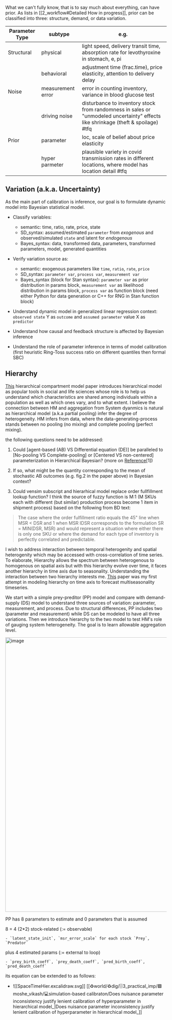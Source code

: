 What we can't fully know, that is to say much about everything, can have prior. As lists in [[2_workflow#Detailed How in progress]], prior can be classified into three: structure, demand, or data variation.

| Parameter Type | subtype           | e.g.                                                                                                                              |
| -------------- | ----------------- | --------------------------------------------------------------------------------------------------------------------------------- |
| Structural     | physical          | light speed, delivery transit time, absorption rate for levothyroxine in stomach, e, pi                                           |
|                | behavioral        | adjustment time (frac.time), price elasticity, attention to delivery delay                                                        |
| Noise          | measurement error | error in counting inventory, variance in blood glucose test                                                                       |
|                | driving noise     | disturbance to inventory stock from randomness in sales or "unmodeled uncertainty" effects like shrinkage (theft & spoilage) #tfq |
| Prior          | parameter         | loc, scale of belief about price elasticity                                                                                       |
|                | hyper parmeter    | plausible variety in covid transmission rates in different locations, where model has location detail #tfq                        |

## Variation (a.k.a. Uncertainty)
As the main part of calibration is inference, our goal is to formulate dynamic model into Bayesian statistical model.
- Classify variables:
	- semantic: time, ratio, rate, price, state
	- SD_syntax: assumed/estimated `parameter` from _exogenous_ and  observed/simulated `state` and latent for _endogenous_
	- Bayes_syntax: data, transformed data, parameters, transformed parameters, model, generated quantities

- Verify variation source as:
	- semantic: exogenous parameters like `time`, `ratio`, `rate`, `price` 
	- SD_syntax:  `parameter var`, `process var`, `measurement var`
	- Bayes_syntax (block for Stan syntax): `parameter var` as prior distribution in params block, `measurement var` as likelihood distribution in params block, `process var` as function block (need either Python for data generation or C++ for RNG in Stan function block)

- Understand dynamic model in generalized linear regression context: `observed state` Y as `outcome` and `assumed parameter` value X as `predictor`
- Understand how causal and feedback structure is affected by Bayesian inference
- Understand the role of parameter inference in terms of model calibration (first heuristic Ring-Toss success ratio on different quantiles then formal SBC)


## Hierarchy

[This](https://www.casact.org/sites/default/files/2021-02/compartmental-reserving-models-gesmannmorris0820.pdf) hierarchical compartment model paper introduces hierarchical model as popular tools in social and life sciences whose role is to help us understand which characteristics are shared among individuals within a population as well as which ones vary, and to what extent. I believe the connection between HM and aggregation from System dyanmics is natural as hierarchical model (a.k.a partial pooling) infer the degree of heterogeneity. HM infers from data, where the data-generating-process stands between no pooling (no mixing) and complete pooling (perfect mixing). 

the following questions need to be addressed: 

1. Could [agent-based (AB) VS Differential equation (DE)] be paralleled to [No-pooling VS Complete-pooling] or [Centered VS non-centered] parameterization in Hierarchical Bayesian? (more on [Reference](https://github.com/hyunjimoon/DataInDM/edit/main/Recitation/4%20Examples%20PP-DS-D-H.md#sd-community)[1])

2. If so, what might be the quantity corresponding to the mean of stochastic AB outcomes (e.g. fig.2 in the paper above) in Bayesian context? 

3. Could vensim subscript and hierarhical model replace order fullfillment lookup function? I think the source of fuzzy function is M:1 (M SKUs each with different (but similar) production process become 1 item in shipment process) based on the following from BD text:

> The case where the order fulfillment ratio equals the 45" line when MSR < DSR and 1 when MSR IDSR corresponds to the formulation SR = MIN(DSR, MSR) and would represent a situation where either there is only one SKU or where the demand for each type of inventory is perfectly correlated and predictable.

I wish to address interaction between temporal heterogenity and spatial heterogenity which may be accessed with cross-correlation of time series. To elaborate, Hierarchy allows the spectrum between heterogenous to homogenous on spatial axis but with this hierarchy evolve over time, it faces another hierarchy in time axis due to seasonality. Understanding the interaction between two hierarchy interests me. [This](https://dl.acm.org/doi/abs/10.1016/j.eswa.2022.117195) paper was my first attempt in modeling hierarchy on time axis to forecast multiseasonality timeseries. 

We start with a simple prey-preditor (PP) model and compare with demand-supply (DS) model to understand three sources of variation: parameter, measurement, and process. Due to structural differences, PP includes two (parameter and measurement) while DS can be modeled to have all three variations. Then we introduce hierarchy to the two model to test HM's role of gauging system heterogeneity. The goal is to learn allowable aggregation level.

<img width="856" alt="image" src="https://user-images.githubusercontent.com/30194633/182760257-81fac798-1927-430d-841e-40569427b43f.png">

PP has 8 parameters to estimate and 0 parameters that is assumed

8 = 4 (2*2) stock-related (:= observable)

	- `latent_state_init`, `msr_error_scale` for each stock `Prey`, `Predator`

plus 4 estimated params (:= external to loop)

	- `prey_birth_coeff`, `prey_death_coeff`, `pred_birth_coeff`, `pred_death_coeff`

its equation can be extended to as follows:
- ![[SpaceTimeHier.excalidraw.svg]]
[[♻️world/♻️dig/🗄️3_practical_imp/🟩moshe_vikash/💻simulation-based calibraton/Does nuisance parameter inconsistency justify lenient calibration of hyperparameter in hierarchical model_|Does nuisance parameter inconsistency justify lenient calibration of hyperparameter in hierarchical model_]]